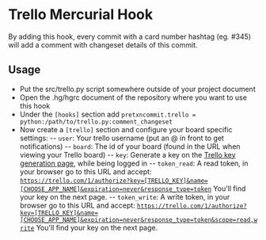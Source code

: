 Trello Mercurial Hook
=====================

By adding this hook, every commit with a card number hashtag (eg. #345) will add a comment with changeset details of this commit.

Usage
-----

- Put the src/trello.py script somewhere outside of your project document
- Open the .hg/hgrc document of the repository where you want to use this hook
- Under the <code>[hooks]</code> section add `pretxncommit.trello = python:/path/to/trello.py:comment_changeset`
- Now create a <code>[trello]</code> section and configure your board specific settings:
-- <code>user</code>: Your trello username (put an @ in front to get notifications)
-- <code>board</code>: The id of your board (found in the URL when viewing your Trello board)
-- <code>key</code>: Generate a key on the [Trello key generation page](https://trello.com/1/appKey/generate), while being logged in
-- <code>token_read</code>: A read token, in your browser go to this URL and accept: <code>https://trello.com/1/authorize?key=[TRELLO_KEY]&name=[CHOOSE_APP_NAME]&expiration=never&response_type=token</code> You'll find your key on the next page.
-- <code>token_write</code>: A write token, in your browser go to this URL and accept: <code>https://trello.com/1/authorize?key=[TRELLO_KEY]&name=[CHOOSE_APP_NAME]&expiration=never&response_type=token&scope=read,write</code> You'll find your key on the next page.